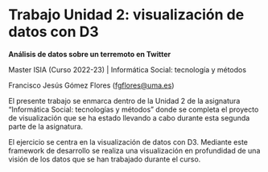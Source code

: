 # Trabajo Unidad 2: visualización de datos con D3

<b>Análisis de datos sobre un terremoto en Twitter</b>

Master ISIA (Curso 2022-23) | Informática Social: tecnología y métodos

Francisco Jesús Gómez Flores (fgflores@uma.es)

El presente trabajo se enmarca dentro de la Unidad 2 de la asignatura “Informática Social: tecnologías y métodos” donde se completa el proyecto de visualización que se ha estado llevando a cabo durante esta segunda parte de la asignatura.

El ejercicio se centra en la visualización de datos con D3. Mediante este framework de desarrollo se realiza una visualización en profundidad de una visión de los datos que se han trabajado durante el curso.
